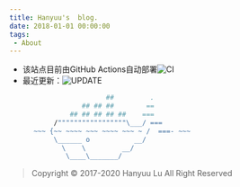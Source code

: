 ```yaml
---
title: Hanyuu's  blog.
date: 2018-01-01 00:00:00
tags: 
 - About
---
```


* 该站点目前由GitHub Actions自动部署![CI](https://github.com/HanyuuLu/HanyuuLu.github.io/workflows/CI/badge.svg?branch=src)
* 最近更新：![UPDATE](https://img.shields.io/github/last-commit/HanyuuLu/HanyuuLu.github.io/src)


``` bash
                        ##         .
                  ## ## ##        ==
               ## ## ## ## ##    ===
           /"""""""""""""""""\___/ ===
      ~~~ {~~ ~~~~ ~~~ ~~~~ ~~~ ~ /  ===- ~~~
           \______ o           __/
             \    \         __/
              \____\_______/
```

> Copyright © 2017-2020 Hanyuu Lu  All Right Reserved 
